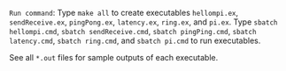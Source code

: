 `Run command`: Type `make all` to create executables `hellompi.ex`, `sendReceive.ex`, `pingPong.ex`,
`latency.ex`, `ring.ex`, and `pi.ex`. Type `sbatch hellompi.cmd`, `sbatch sendReceive.cmd`, `sbatch pingPing.cmd`,
`sbatch latency.cmd`, `sbatch ring.cmd`, and `sbatch pi.cmd` to run executables.

See all `*.out` files for sample outputs of each executable.
